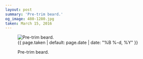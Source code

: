 ```yaml
---
layout: post
summary: 'Pre-trim beard.'
og_image: 480-1280.jpg
taken: March 15, 2016
---
```


<figure class="post" data-src="{{ site.assets_url }}/{{ page.og_image }}">
<img alt="Pre-trim beard." sizes="(min-width: 700px) 50vw, calc(100vw - 2rem)" src="{{ site.assets_url }}/480-640.jpg" srcset="{{ site.assets_url }}/480-1280.jpg 1280w, {{ site.assets_url }}/480-960.jpg 960w, {{ site.assets_url }}/480-640.jpg 640w, {{ site.assets_url }}/480-320.jpg 320w"/>
<figcaption>
<time>{{ page.taken | default: page.date | date: "%B %-d, %Y" }}</time>
<p>Pre-trim beard.</p>
</figcaption>
</figure>
